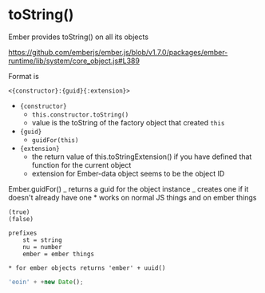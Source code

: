# toString()

Ember provides toString() on all its objects

https://github.com/emberjs/ember.js/blob/v1.7.0/packages/ember-runtime/lib/system/core_object.js#L389

Format is

```
<{constructor}:{guid}{:extension}>
```

- `{constructor}`
    - `this.constructor.toString()`
    - value is the toString of the factory object that created `this`
- `{guid}`
    - `guidFor(this)`
- `{extension}`
    - the return value of this.toStringExtension() if you have defined that
      function for the current object
    - extension for Ember-data object seems to be the object ID

Ember.guidFor() _ returns a guid for the object instance _ creates one if it
doesn't already have one \* works on normal JS things and on ember things

    (true)
    (false)

    prefixes
        st = string
        nu = number
        ember = ember things

    * for ember objects returns 'ember' + uuid()

```js
'eoin' + +new Date();
```
